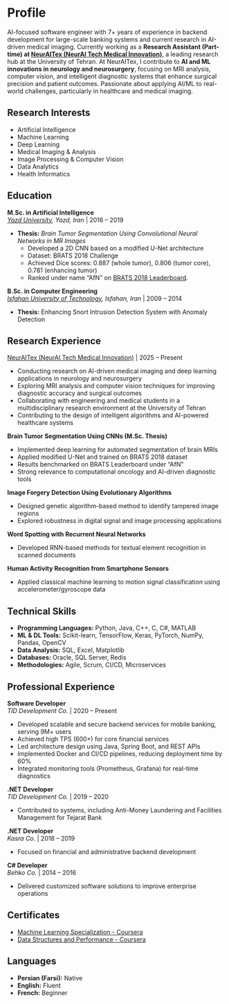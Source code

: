 # Profile

AI-focused software engineer with 7+ years of experience in backend development for large-scale banking systems and current research in AI-driven medical imaging. Currently working as a **Research Assistant (Part-time) at [NeurAITex (NeurAI Tech Medical Innovation)](https://www.linkedin.com/company/neuraitex/about/)**, a leading research hub at the University of Tehran. At NeurAITex, I contribute to **AI and ML innovations in neurology and neurosurgery**, focusing on MRI analysis, computer vision, and intelligent diagnostic systems that enhance surgical precision and patient outcomes. Passionate about applying AI/ML to real-world challenges, particularly in healthcare and medical imaging.

## Research Interests

* Artificial Intelligence
* Machine Learning
* Deep Learning
* Medical Imaging & Analysis
* Image Processing & Computer Vision
* Data Analytics
* Health Informatics

## Education

**M.Sc. in Artificial Intelligence**  
_[Yazd University](https://yazd.ac.ir/en), Yazd, Iran_ | 2016 – 2019

* **Thesis:** _Brain Tumor Segmentation Using Convolutional Neural Networks in MR Images_
  * Developed a 2D CNN based on a modified U-Net architecture
  * Dataset: BRATS 2018 Challenge
  * Achieved Dice scores: 0.887 (whole tumor), 0.806 (tumor core), 0.781 (enhancing tumor)
  * Ranked under name “AfN” on [BRATS 2018 Leaderboard](https://www.cbica.upenn.edu/BraTS18/lboardValidation.html).

**B.Sc. in Computer Engineering**  
_[Isfahan University of Technology](https://english.iut.ac.ir), Isfahan, Iran_ | 2009 – 2014

* **Thesis:** Enhancing Snort Intrusion Detection System with Anomaly Detection

## Research Experience

[NeurAITex (NeurAI Tech Medical Innovation)](https://www.linkedin.com/company/neuraitex/about/) | 2025 – Present  
- Conducting research on AI-driven medical imaging and deep learning applications in neurology and neurosurgery  
- Exploring MRI analysis and computer vision techniques for improving diagnostic accuracy and surgical outcomes  
- Collaborating with engineering and medical students in a multidisciplinary research environment at the University of Tehran  
- Contributing to the design of intelligent algorithms and AI-powered healthcare systems

**Brain Tumor Segmentation Using CNNs (M.Sc. Thesis)**

* Implemented deep learning for automated segmentation of brain MRIs
* Applied modified U-Net and trained on BRATS 2018 dataset
* Results benchmarked on BRATS Leaderboard under “AfN”
* Strong relevance to computational oncology and AI-driven diagnostic tools

**Image Forgery Detection Using Evolutionary Algorithms**

* Designed genetic algorithm-based method to identify tampered image regions
* Explored robustness in digital signal and image processing applications

**Word Spotting with Recurrent Neural Networks**

* Developed RNN-based methods for textual element recognition in scanned documents

**Human Activity Recognition from Smartphone Sensors**

* Applied classical machine learning to motion signal classification using
    accelerometer/gyroscope data

## Technical Skills

* **Programming Languages:** Python, Java, C++, C, C#, MATLAB
* **ML & DL Tools:** Scikit-learn, TensorFlow, Keras, PyTorch, NumPy, Pandas, OpenCV
* **Data Analysis:** SQL, Excel, Matplotlib
* **Databases:** Oracle, SQL Server, Redis
* **Methodologies:** Agile, Scrum, CI/CD, Microservices

## Professional Experience

**Software Developer**  
_TID Development Co._ | 2020 – Present

* Developed scalable and secure backend services for mobile banking, serving 9M+ users
* Achieved high TPS (600+) for core financial services
* Led architecture design using Java, Spring Boot, and REST APIs
* Implemented Docker and CI/CD pipelines, reducing deployment time by 60%
* Integrated monitoring tools (Prometheus, Grafana) for real-time diagnostics

**.NET Developer**  
_TID Development Co._ | 2019 – 2020

* Contributed to systems, including Anti-Money Laundering and Facilities Management for
    Tejarat Bank

**.NET Developer**  
_Kasra Co._ | 2018 – 2019

* Focused on financial and administrative backend development

**C# Developer**  
_Behko Co._ | 2014 – 2016

* Delivered customized software solutions to improve enterprise operations

## Certificates

* [Machine Learning Specialization - Coursera](https://www.coursera.org/account/accomplishments/specialization/certificate/YPIGDYEAF3JB)
* [Data Structures and Performance - Coursera](https://www.coursera.org/account/accomplishments/certificate/ZNV8LKNSR5KT)

## Languages

* **Persian (Farsi):** Native
* **English:** Fluent
* **French:** Beginner
